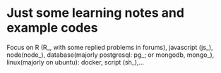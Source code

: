 # Just some learning notes and example codes
Focus on R (R_, with some replied problems in forums), javascript (js_), node(node_), database(majorly postgresql: pg_; or mongodb, mongo_), linux(majorly on ubuntu): docker, script (sh_),...
